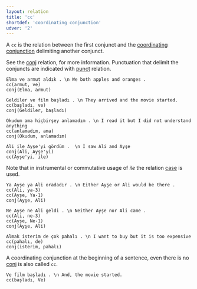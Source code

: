 ```yaml
---
layout: relation
title: 'cc'
shortdef: 'coordinating conjunction'
udver: '2'
---
```


A `cc` is the relation between the first conjunct and the [coordinating conjunction](../pos/CCONJ) delimiting another conjunct.

See the [conj]() relation, for more information.
Punctuation that delimit the conjuncts are indicated with [punct]() relation.

~~~ sdparse
Elma ve armut aldık . \n We both apples and oranges .
cc(armut, ve)
conj(Elma, armut)
~~~

~~~ sdparse
Geldiler ve film başladı . \n They arrived and the movie started.
cc(başladı, ve)
conj(Geldiler, başladı)
~~~

~~~ sdparse
Okudum ama hiçbirşey anlamadım . \n I read it but I did not understand anything
cc(anlamadım, ama)
conj(Okudum, anlamadım)
~~~

~~~ sdparse
Ali ile Ayşe'yi gördüm .  \n I saw Ali and Ayşe
conj(Ali, Ayşe'yi)
cc(Ayşe'yi, ile)
~~~
Note that in instrumental or commutative usage of _ile_ the relation [case]() is used.

~~~ sdparse
Ya Ayşe ya Ali oradadır . \n Either Ayşe or Ali would be there .
cc(Ali, ya-3)
cc(Ayşe, Ya-1)
conj(Ayşe, Ali)
~~~

~~~ sdparse
Ne Ayşe ne Ali geldi . \n Neither Ayşe nor Ali came .
cc(Ali, ne-3)
cc(Ayşe, Ne-1)
conj(Ayşe, Ali)
~~~

~~~ sdparse
Almak isterim de çok pahalı . \n I want to buy but it is too expensive
cc(pahalı, de)
conj(isterim, pahalı)
~~~

A coordinating conjunction at the beginning of a sentence,
even there is no [conj]() is also called ``cc``.

~~~ sdparse
Ve film başladı . \n And, the movie started.
cc(başladı, Ve)
~~~
<!-- Interlanguage links updated Út zář 29 20:43:11 CEST 2020 -->
